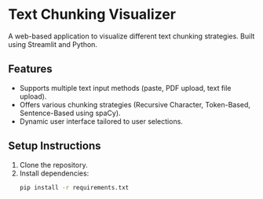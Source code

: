 # Text Chunking Visualizer

A web-based application to visualize different text chunking strategies. Built using Streamlit and Python.

## Features

- Supports multiple text input methods (paste, PDF upload, text file upload).
- Offers various chunking strategies (Recursive Character, Token-Based, Sentence-Based using spaCy).
- Dynamic user interface tailored to user selections.

## Setup Instructions

1. Clone the repository.
2. Install dependencies:
   ```bash
   pip install -r requirements.txt

